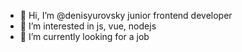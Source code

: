- 👋 Hi, I’m @denisyurovsky junior frontend developer
- 👀 I’m interested in js, vue, nodejs 
- 🌱 I’m currently looking for a job

<!---
denisyurovsky/denisyurovsky is a ✨ special ✨ repository because its `README.md` (this file) appears on your GitHub profile.
You can click the Preview link to take a look at your changes.
--->
